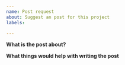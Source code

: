 ```yaml
---
name: Post request
about: Suggest an post for this project
labels: 

---
```


**What is the post about?**

**What things would help with writing the post**
